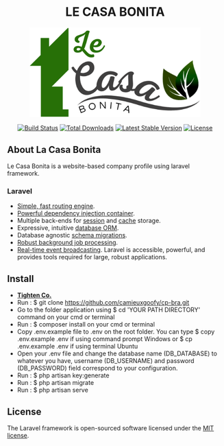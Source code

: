 <h1 align="center">LE CASA BONITA</h1>

<p align="center"><a href="https://laravel.com" target="_blank"><img src="public/images/logo/le-casa-bonita.png" width="400"></a></p>

<p align="center">
<a href="https://travis-ci.org/laravel/framework"><img src="https://travis-ci.org/laravel/framework.svg" alt="Build Status"></a>
<a href="https://packagist.org/packages/laravel/framework"><img src="https://img.shields.io/packagist/dt/laravel/framework" alt="Total Downloads"></a>
<a href="https://packagist.org/packages/laravel/framework"><img src="https://img.shields.io/packagist/v/laravel/framework" alt="Latest Stable Version"></a>
<a href="https://packagist.org/packages/laravel/framework"><img src="https://img.shields.io/packagist/l/laravel/framework" alt="License"></a>
</p>

## About La Casa Bonita

Le Casa Bonita is a website-based company profile using laravel framework.

### Laravel
- [Simple, fast routing engine](https://laravel.com/docs/routing).
- [Powerful dependency injection container](https://laravel.com/docs/container).
- Multiple back-ends for [session](https://laravel.com/docs/session) and [cache](https://laravel.com/docs/cache) storage.
- Expressive, intuitive [database ORM](https://laravel.com/docs/eloquent).
- Database agnostic [schema migrations](https://laravel.com/docs/migrations).
- [Robust background job processing](https://laravel.com/docs/queues).
- [Real-time event broadcasting](https://laravel.com/docs/broadcasting).
Laravel is accessible, powerful, and provides tools required for large, robust applications.

## Install

- **[Tighten Co.](https://tighten.co)**
- Run : $ git clone https://github.com/camieuxgoofy/cp-bra.git
- Go to the folder application using $ cd 'YOUR PATH DIRECTORY' command on your cmd or terminal
- Run : $ composer install on your cmd or terminal
- Copy .env.example file to .env on the root folder. You can type $ copy .env.example .env if using command prompt Windows or $ cp .env.example .env if using terminal Ubuntu
- Open your .env file and change the database name (DB_DATABASE) to whatever you have, username (DB_USERNAME) and password (DB_PASSWORD) field correspond to your configuration.
- Run : $ php artisan key:generate
- Run : $ php artisan migrate
- Run : $ php artisan serve

## License

The Laravel framework is open-sourced software licensed under the [MIT license](https://opensource.org/licenses/MIT).
